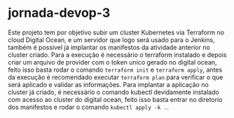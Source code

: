 # jornada-devop-3
Este projeto tem por objetivo subir um cluster Kubernetes via Terraform  no cloud Digital Ocean, e um servidor que logo será usado para o Jenkins, também é possível já implantar os manifestos da atividade anterior no cluster criado. Para a execução é necessário o terraform instalado e depois criar um arquivo de provider com o token unico gerado no digital ocean, feito isso basta rodar o comando ```terraform init``` e ```terraform apply```, antes da execução é recomendado executar ```terraform plan``` para verificar o que será aplicado e validar as informações.
Para implantar a aplicação no cluster já criado, é necessário o comando kubectl devidamente instalado com acesso ao cluster do digital ocean, feito isso basta entrar no diretorio dos manifestos e rodar o comando ```kubectl apply -k .```.